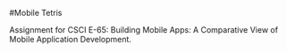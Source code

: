 #Mobile Tetris

Assignment for CSCI E-65: Building Mobile Apps: A Comparative View of Mobile Application Development.
